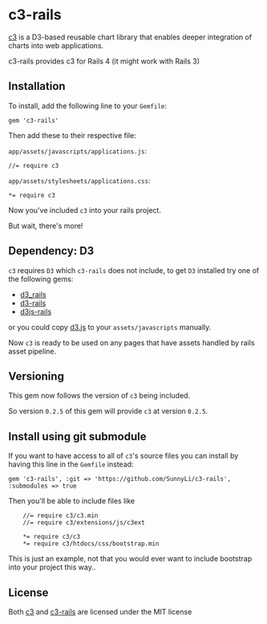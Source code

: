 # c3-rails

[c3](https://github.com/masayuki0812/c3) is a D3-based reusable chart library
that enables deeper integration of charts into web applications.

c3-rails provides c3 for Rails 4 (it might work with Rails 3)


## Installation

To install, add the following line to your `Gemfile`:

    gem 'c3-rails'

Then add these to their respective file:

`app/assets/javascripts/applications.js`:

    //= require c3

`app/assets/stylesheets/applications.css`:

    *= require c3

Now you've included `c3` into your rails project.

But wait, there's more!


## Dependency: D3

`c3` requires `D3` which `c3-rails` does not include,
to get `D3` installed try one of the following gems:

- [d3_rails](https://github.com/logical42/d3_rails)
- [d3-rails](https://github.com/iblue/d3-rails)
- [d3js-rails](https://github.com/emilford/d3js-rails)

or you could copy [d3.js](https://github.com/mbostock/d3/blob/master/d3.js)
to your `assets/javascripts` manually.


Now `c3` is ready to be used on any pages that have assets
handled by rails asset pipeline.


## Versioning

This gem now follows the version of `c3` being included.

So version `0.2.5` of this gem will provide
`c3` at version `0.2.5`.


## Install using git submodule

If you want to have access to all of `c3`'s source files
you can install by having this line in the `Gemfile` instead:

    gem 'c3-rails', :git => 'https://github.com/SunnyLi/c3-rails', :submodules => true

Then you'll be able to include files like

```
    //= require c3/c3.min
    //= require c3/extensions/js/c3ext
    
    *= require c3/c3
    *= require c3/htdocs/css/bootstrap.min
```

This is just an example, not that you would ever want to
include bootstrap into your project this way..


## License

Both [c3](https://github.com/masayuki0812/c3/blob/master/LICENSE)
and [c3-rails](https://github.com/SunnyLi/c3-rails/blob/master/LICENSE)
are licensed under the MIT license
